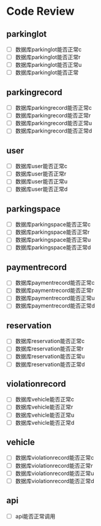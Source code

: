 # Code Review
## parkinglot
- [ ] 数据库parkinglot能否正常c
- [ ] 数据库parkinglot能否正常r
- [ ] 数据库parkinglot能否正常u
- [ ] 数据库parkinglot能否正常

## parkingrecord
- [ ] 数据库parkingrecord能否正常c
- [ ] 数据库parkingrecord能否正常r
- [ ] 数据库parkingrecord能否正常u
- [ ] 数据库parkingrecord能否正常d

## user
- [ ] 数据库user能否正常c
- [ ] 数据库user能否正常r
- [ ] 数据库user能否正常u
- [ ] 数据库user能否正常d

## parkingspace
- [ ] 数据库parkingspace能否正常c
- [ ] 数据库parkingspace能否正常r
- [ ] 数据库parkingspace能否正常u
- [ ] 数据库parkingspace能否正常d

## paymentrecord
- [ ] 数据库paymentrecord能否正常c
- [ ] 数据库paymentrecord能否正常r
- [ ] 数据库paymentrecord能否正常u
- [ ] 数据库paymentrecord能否正常d

## reservation
- [ ] 数据库reservation能否正常c
- [ ] 数据库reservation能否正常r
- [ ] 数据库reservation能否正常u
- [ ] 数据库reservation能否正常d

## violationrecord
- [ ] 数据库vehicle能否正常c
- [ ] 数据库vehicle能否正常r
- [ ] 数据库vehicle能否正常u
- [ ] 数据库vehicle能否正常d

## vehicle
- [ ] 数据库violationrecord能否正常c
- [ ] 数据库violationrecord能否正常r
- [ ] 数据库violationrecord能否正常u
- [ ] 数据库violationrecord能否正常d

## api
- [ ] api能否正常调用